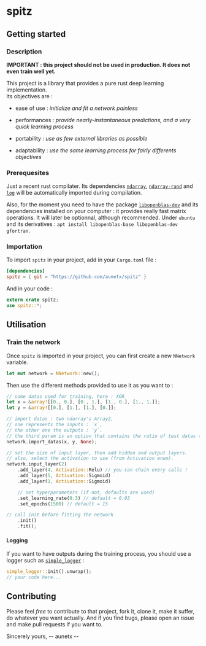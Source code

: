 # spitz

## Getting started

### Description

**IMPORTANT : this project should not be used in production.
It does not even train well yet.**

This project is a library that provides a pure rust deep learning implementation.\
Its objectives are :

- ease of use :
*initialize and fit a network painless*

- performances :
*provide nearly-instantaneous predictions, and a very quick learning process*

- portability :
*use as few external libraries as possible*

- adaptability :
*use the same learning process for fairly differents objectives*

### Prerequesites

Just a recent rust compilater. Its dependencies [`ndarray`](https://docs.rs/ndarray/0.12.1/ndarray/), [`ndarray-rand`](https://github.com/rust-ndarray/ndarray/tree/master/ndarray-rand) and [`log`](https://docs.rs/log/0.4.6/log/) will be automatically imported during compilation.

Also, for the moment you need to have the package [`libopenblas-dev`](https://www.openblas.net/) and its dependencies installed on your computer : it provides really fast matrix operations. It will later be optionnal, although recommended.
Under `ubuntu` and its derivatives : `apt install libopenblas-base libopenblas-dev gfortran`.

### Importation

To import `spitz` in your project, add in your `Cargo.toml` file :

```toml
[dependencies]
spitz = { git = "https://github.com/aunetx/spitz" }
```

And in your code :

```rust
extern crate spitz;
use spitz::*;
```

## Utilisation

### Train the network

Once `spitz` is imported in your project, you can first create a new `NNetwork` variable.

```rust
let mut network = NNetwork::new();
```

Then use the different methods provided to use it as you want to :

```rust
// some datas used for training, here : XOR
let x = &array![[0., 0.], [0., 1.], [1., 0.], [1., 1.]];
let y = &array![[0.], [1.], [1.], [0.]];

// import datas : two ndarray's Array2,
// one represents the inputs : `x`,
// the other one the outputs : `y`.
// the third param is an option that contains the ratio of test datas to pick.
network.import_datas(x, y, None);

// set the size of input layer, then add hidden and output layers.
// also, select the activation to use (from Activation enum).
network.input_layer(2)
    .add_layer(4, Activation::Relu) // you can chain every calls !
    .add_layer(5, Activation::Sigmoid)
    .add_layer(1, Activation::Sigmoid)

    // set hyperparameters (if not, defaults are used)
    .set_learning_rate(0.3) // default = 0.03
    .set_epochs(1500) // default = 15

// call init before fitting the network
    .init()
    .fit();
```

#### Logging

If you want to have outputs during the training process, you should use a logger such as [`simple_logger`](https://github.com/borntyping/rust-simple_logger) :

```rust
simple_logger::init().unwrap();
// your code here...
```

## Contributing

Please feel *free* to contribute to that project, fork it, clone it, make it suffer, do whatever you want actually.
And if you find bugs, please open an issue and make pull requests if you want to.

Sincerely yours,
-- aunetx --
